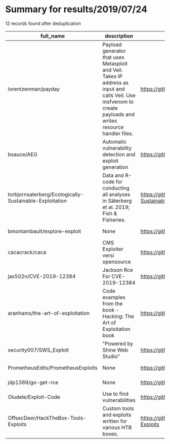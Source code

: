 
# Summary for results/2019/07/24
    
12 records found after deduplication

| full_name | description | html_url | matched_list | matched_count | pushed_at | size | stargazers_count | language | forks_count |
|---------------------------------------------------------|---------------------------------------------------------------------------------------------------------------------------------------------------------------|----------------------------------------------------------------------------|---------------------------------------------|-----------------|---------------------------|--------|--------------------|------------|---------------|
| lorentzenman/payday | Payload generator that uses Metasploit and Veil. Takes IP address as input and calls Veil. Use msfvenom to create payloads and writes resource handler files. | https://github.com/lorentzenman/payday | ['metasploit module OR metasploit payload'] | 1 | 2019-07-24 05:25:56+00:00 | 18 | 44 | Python | 19 |
| bsauce/AEG | Automatic vulnerability detection and exploit generation | https://github.com/bsauce/AEG | ['exploit'] | 1 | 2019-07-24 00:55:00+00:00 | 16999 | 11 | Python | 3 |
| torbjornsaterberg/Ecologically-Sustainable-Exploitation | Data and R-code for conducting all analyses in Säterberg et al. 2019; Fish & Fisheries. | https://github.com/torbjornsaterberg/Ecologically-Sustainable-Exploitation | ['exploit'] | 1 | 2019-07-24 13:37:50+00:00 | 212 | 0 | R | 0 |
| bmontambault/explore-exploit | None | https://github.com/bmontambault/explore-exploit | ['exploit'] | 1 | 2019-07-24 20:24:16+00:00 | 42592 | 0 | HTML | 0 |
| cacacrack/caca | CMS Exploiter versi opensource | https://github.com/cacacrack/caca | ['exploit'] | 1 | 2019-07-24 02:33:58+00:00 | 22034 | 1 | PHP | 0 |
| jas502n/CVE-2019-12384 | Jackson Rce For CVE-2019-12384 | https://github.com/jas502n/CVE-2019-12384 | ['cve-2', 'rce'] | 2 | 2019-07-24 07:31:42+00:00 | 29420 | 94 | Ruby | 25 |
| aranhams/the-art-of-exploitation | Code examples from the book - Hacking: The Art of Exploitation book | https://github.com/aranhams/the-art-of-exploitation | ['exploit'] | 1 | 2019-07-24 23:46:28+00:00 | 23 | 0 | C | 0 |
| security007/SWS_Exploit | "Powered by Shine Web Studio" | https://github.com/security007/SWS_Exploit | ['exploit'] | 1 | 2019-07-24 11:21:53+00:00 | 3 | 0 | Python | 0 |
| PrometheusEdits/PrometheusExploits | None | https://github.com/PrometheusEdits/PrometheusExploits | ['exploit'] | 1 | 2019-07-24 11:56:01+00:00 | 135 | 0 | Python | 0 |
| jdp1369/go-get-rce | None | https://github.com/jdp1369/go-get-rce | ['rce'] | 1 | 2019-07-24 14:31:10+00:00 | 2 | 0 | Go | 0 |
| Oludele/Exploit-Code | Use to find vulnerabilities | https://github.com/Oludele/Exploit-Code | ['exploit'] | 1 | 2019-07-24 15:11:00+00:00 | 0 | 0 | | 0 |
| OffsecDeer/HackTheBox-Tools-Exploits | Custom tools and exploits written for various HTB boxes. | https://github.com/OffsecDeer/HackTheBox-Tools-Exploits | ['exploit'] | 1 | 2019-07-24 23:55:20+00:00 | 7 | 0 | Python | 0 |
